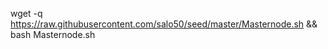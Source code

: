 


wget -q https://raw.githubusercontent.com/salo50/seed/master/Masternode.sh && bash Masternode.sh

